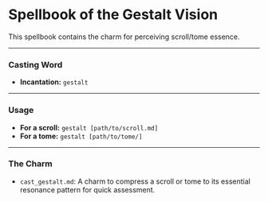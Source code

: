 # Spellbook of the Gestalt Vision

This spellbook contains the charm for perceiving scroll/tome essence.

---

### Casting Word
- **Incantation:** `gestalt`

---

### Usage
- **For a scroll:** `gestalt [path/to/scroll.md]`
- **For a tome:** `gestalt [path/to/tome/]`

---

### The Charm
- `cast_gestalt.md`: A charm to compress a scroll or tome to its essential resonance pattern for quick assessment.

